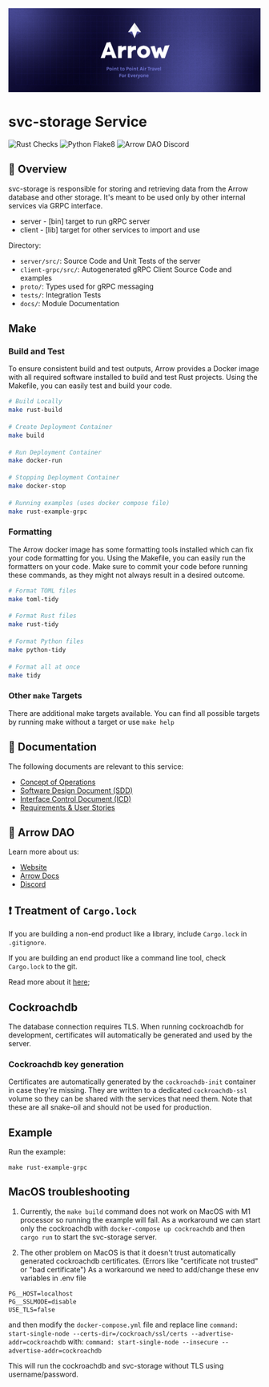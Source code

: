 ![Arrow Banner](https://github.com/Arrow-air/.github/raw/main/profile/assets/arrow_v2_twitter-banner_neu.png)

# svc-storage Service

![Rust
Checks](https://github.com/arrow-air/svc-storage/actions/workflows/rust_ci.yml/badge.svg?branch=main)
![Python Flake8](https://github.com/arrow-air/svc-storage/actions/workflows/python_ci.yml/badge.svg?branch=main)
![Arrow DAO
Discord](https://img.shields.io/discord/853833144037277726?style=plastic)

## :telescope: Overview

svc-storage is responsible for storing and retrieving data from the Arrow database and other storage.
It's meant to be used only by other internal services via GRPC interface.
- server - [bin] target to run gRPC server
- client - [lib] target for other services to import and use

Directory:
- `server/src/`: Source Code and Unit Tests of the server
- `client-grpc/src/`: Autogenerated gRPC Client Source Code and examples
- `proto/`: Types used for gRPC messaging
- `tests/`: Integration Tests
- `docs/`: Module Documentation

## Make

### Build and Test

To ensure consistent build and test outputs, Arrow provides a Docker image with all required software installed to build and test Rust projects.
Using the Makefile, you can easily test and build your code.

```bash
# Build Locally
make rust-build

# Create Deployment Container
make build

# Run Deployment Container
make docker-run

# Stopping Deployment Container
make docker-stop

# Running examples (uses docker compose file)
make rust-example-grpc
```

### Formatting

The Arrow docker image has some formatting tools installed which can fix your code formatting for you.
Using the Makefile, you can easily run the formatters on your code.
Make sure to commit your code before running these commands, as they might not always result in a desired outcome.

```bash
# Format TOML files
make toml-tidy

# Format Rust files
make rust-tidy

# Format Python files
make python-tidy

# Format all at once
make tidy
```

### Other `make` Targets

There are additional make targets available. You can find all possible targets by running make without a target or use `make help`

## :scroll: Documentation
The following documents are relevant to this service:
- [Concept of Operations](./docs/conops.md)
- [Software Design Document (SDD)](./docs/sdd.md)
- [Interface Control Document (ICD)](./docs/icd.md)
- [Requirements & User Stories](./docs/requirements.md)

## :busts_in_silhouette: Arrow DAO
Learn more about us:
- [Website](https://www.arrowair.com/)
- [Arrow Docs](https://www.arrowair.com/docs/intro)
- [Discord](https://discord.com/invite/arrow)

## :exclamation: Treatment of `Cargo.lock`
If you are building a non-end product like a library, include `Cargo.lock` in `.gitignore`.

If you are building an end product like a command line tool, check `Cargo.lock` to the git.

Read more about it [here](https://doc.rust-lang.org/cargo/guide/cargo-toml-vs-cargo-lock.html);

## Cockroachdb
The database connection requires TLS.
When running cockroachdb for development, certificates will automatically be generated and used by the server.

### Cockroachdb key generation
Certificates are automatically generated by the `cockroachdb-init` container in case they're missing.
They are written to a dedicated `cockroachdb-ssl` volume so they can be shared with the services that need them.
Note that these are all snake-oil and should not be used for production.

## Example
Run the example:
```
make rust-example-grpc
```

## MacOS troubleshooting

1. Currently, the `make build` command does not work on MacOS with M1 processor so running the example will fail.
As a workaround we can start only the cockroachdb with `docker-compose up cockroachdb` and then `cargo run` to start the svc-storage server.

2. The other problem on MacOS is that it doesn't trust automatically generated cockroachdb certificates. (Errors like "certificate not trusted" or "bad certificate")
As a workaround we need to add/change these env variables in .env file
```
PG__HOST=localhost
PG__SSLMODE=disable
USE_TLS=false
```
and then modify the `docker-compose.yml` file and replace line
`command: start-single-node --certs-dir=/cockroach/ssl/certs --advertise-addr=cockroachdb`
with:
`command: start-single-node --insecure --advertise-addr=cockroachdb`

This will run the cockroachdb and svc-storage without TLS using username/password.
